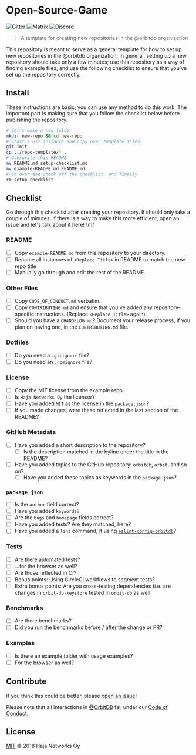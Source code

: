 # Open-Source-Game

[![Gitter](https://img.shields.io/gitter/room/nwjs/nw.js.svg)](https://gitter.im/orbitdb/Lobby) [![Matrix](https://img.shields.io/badge/matrix-%23orbitdb%3Apermaweb.io-blue.svg)](https://riot.permaweb.io/#/room/#orbitdb:permaweb.io) [![Discord](https://img.shields.io/discord/475789330380488707?color=blueviolet&label=discord)](https://discord.gg/cscuf5T)

> A template for creating new repositories in the @orbitdb organization

This repository is meant to serve as a general template for how to set up new repositories in the @orbitdb organization. In general, setting up a new repository should take only a few minutes; use this repository as a way of finding example files, and use the following checklist to ensure that you've set up the repository correctly.

## Install

These instructions are basic; you can use any method to do this work. The important part is making sure that you follow the checklist below before publishing the repository.

```sh
# Let's make a new folder
mkdir new-repo && cd new-repo
# Start a Git instance and copy over template files.
git init
cp ../repo-template/* .
# Overwrite this README
mv README.md setup-checklist.md
mv example-README.md README.md
# Go over and check off the checklist, and finally
rm setup-checklist
```

## Checklist

Go through this checklist after creating your repository. It should only take a couple of minutes; if there is a way to make this more efficient, open an issue and let's talk about it here! \m/

### README
- [ ] Copy `example-README.md` from this repository to your directory.
- [ ] Rename all instances of `<Replace Title>` in README to match the new repo title
- [ ] Manually go through and edit the rest of the README.

### Other Files
- [ ] Copy `CODE_OF_CONDUCT.md` verbatim.
- [ ] Copy `CONTRIBUTING.md` and ensure that you've added any repository-specific instructions. (Replace `<Replace Title>` again).
- [ ] Should you have a `CHANGELOG.md`? Document your release process, if you plan on having one, in the `CONTRIBUTING.md` file.

### Dotfiles
- [ ] Do you need a `.gitignore` file?
- [ ] Do you need an `.npmignore` file?

### License
- [ ] Copy the MIT license from the example repo.
- [ ] Is `Haja Networks Oy` the licensor?
- [ ] Have you added `MIT` as the license in the `package.json`?
- [ ] If you made changes, were these reflected in the last section of the README?

### GitHub Metadata
- [ ] Have you added a short description to the repository?
  - [ ] Is the description matched in the byline under the title in the README?
- [ ] Have you added topics to the GitHub repository: `orbitdb`, `orbit`, and so on?
  - [ ] Have you added these topics as keywords in the `package.json`?

### `package.json`

- [ ] Is the `author` field correct?
- [ ] Have you added `keywords`?
- [ ] Are the `bugs` and `homepage` fields correct?
- [ ] Have you added tests? Are they matched, here?
- [ ] Have you added a `lint` command, if using [`eslint-config-orbitdb`](https://github.com/orbitdb/eslint-config-orbitdb)?

### Tests

- [ ] Are there automated tests?
- [ ] ...for the browser as well?
- [ ] Are those reflected in CI?
- [ ] Bonus points: Using CircleCI workflows to segment tests?
- [ ] Extra bonus points: Are you cross-testing dependencies (i.e. are changes in `orbit-db-keystore` tested in `orbit-db` as well

### Benchmarks
- [ ] Are there benchmarks?
- [ ] Did you run the benchmarks before / after the change or PR?

### Examples
- [ ] Is there an example folder with usage examples?
- [ ] For the browser as well?

## Contribute

If you think this could be better, please [open an issue](https://github.com/orbitdb/repo-template/issues/new)!

Please note that all interactions in [@OrbitDB](https://github.com/orbitdb) fall under our [Code of Conduct](CODE_OF_CONDUCT.md).

## License

[MIT](LICENSE) © 2018 Haja Networks Oy
